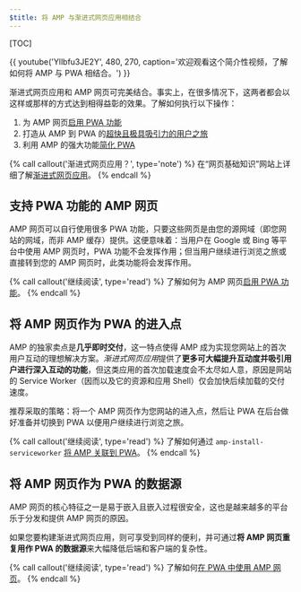 ```yaml
---
$title: 将 AMP 与渐进式网页应用相结合
---
```

[TOC]

{{ youtube('Yllbfu3JE2Y', 480, 270, caption='欢迎观看这个简介性视频，了解如何将 AMP 与 PWA 相结合。') }}

渐进式网页应用和 AMP 网页可完美结合。事实上，在很多情况下，这两者都会以这样或那样的方式达到相得益彰的效果。了解如何执行以下操作：

1. 为 AMP 网页[启用 PWA 功能](/zh_cn/docs/guides/pwa-amp/amp-as-pwa.html)
2. 打造从 AMP 到 PWA 的[超快且极具吸引力的用户之旅](/zh_cn/docs/guides/pwa-amp/amp-to-pwa.html)
3. 利用 AMP 的强大功能[简化 PWA](/zh_cn/docs/guides/pwa-amp/amp-in-pwa.html)

{% call callout('渐进式网页应用？', type='note') %}
在“网页基础知识”网站上详细了解[渐进式网页应用](https://developers.google.com/web/progressive-web-apps/)。
{% endcall %}

## 支持 PWA 功能的 AMP 网页

AMP 网页可以自行使用很多 PWA 功能，只要这些网页是由您的源网域（即您网站的网域，而非 AMP 缓存）提供。这便意味着：当用户在 Google 或 Bing 等平台中使用 AMP 网页时，PWA 功能不会发挥作用；但当用户继续进行浏览之旅或直接转到您的 AMP 网页时，此类功能将会发挥作用。

{% call callout('继续阅读', type='read') %}
了解如何为 AMP 网页[启用 PWA 功能](/zh_cn/docs/guides/pwa-amp/amp-as-pwa.html)。
{% endcall %}

## 将 AMP 网页作为 PWA 的进入点

AMP 的独家卖点是**几乎即时交付**，这一特点使得 AMP 成为实现您网站上的首次用户互动的理想解决方案。*渐进式网页应用*提供了**更多可大幅提升互动度并吸引用户进行深入互动的功能**，但这类应用的首次加载速度会不太尽如人意，原因是网站的 Service Worker（因而以及它的资源和应用 Shell）仅会加快后续加载的交付速度。

推荐采取的策略：将一个 AMP 网页作为您网站的进入点，然后让 PWA 在后台做好准备并切换到 PWA 以便用户继续进行浏览之旅。

{% call callout('继续阅读', type='read') %}
了解如何通过 `amp-install-serviceworker` [将 AMP 关联到 PWA](/zh_cn/docs/guides/pwa-amp/amp-to-pwa.html)。
{% endcall %}

## 将 AMP 网页作为 PWA 的数据源

AMP 网页的核心特征之一是易于嵌入且嵌入过程很安全，这也是越来越多的平台乐于分发和提供 AMP 网页的原因。

如果您要构建渐进式网页应用，则可享受到同样的便利，并可通过**将 AMP 网页重复用作 PWA 的数据源**来大幅降低后端和客户端的复杂性。

{% call callout('继续阅读', type='read') %}
了解如何[在 PWA 中使用 AMP 网页](/zh_cn/docs/guides/pwa-amp/amp-in-pwa.html)。
{% endcall %}
 
 
